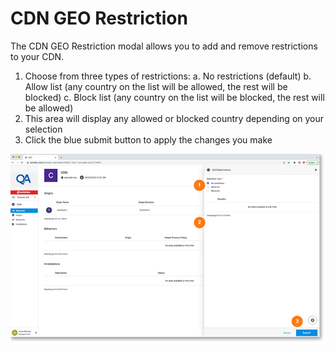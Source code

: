 # CDN GEO Restriction

The CDN GEO Restriction modal allows you to add and remove restrictions to your CDN.

1. Choose from three types of restrictions:
	a. No restrictions (default)
    b. Allow list (any country on the list will be allowed, the rest will be blocked)
    c. Block list (any country on the list will be blocked, the rest will be allowed)
2. This area will display any allowed or blocked country depending on your selection
3. Click the blue submit button to apply the changes you make


 <a href="../../../images/infra-cdn-geo-restriction-lg.jpg" target="_blank"><img src="../../../images/infra-cdn-geo-restriction.jpg" style="margin: auto; display: block"></a>
